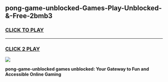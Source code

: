 
## pong-game-unblocked-Games-Play-Unblocked-&-Free-2bmb3
<h3>
<a href="https://premium76.site?title=pong-game-unblocked&ref=24A">CLICK TO PLAY</a></h3>
<hr>

<h3>
<a href="https://premium76.site?title=pong-game-unblocked&ref=24A">CLICK 2 PLAY</a>
  
</h3>

<a href="https://premium76.site?title=pong-game-unblocked&ref=24A"><img src="https://clearcache.store/games.png"></a>


**pong-game-unblocked games unblocked: Your Gateway to Fun and Accessible Online Gaming**

